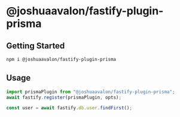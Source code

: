 # @joshuaavalon/fastify-plugin-prisma

## Getting Started

```sh
npm i @joshuaavalon/fastify-plugin-prisma
```

## Usage

```typescript
import prismaPlugin from "@joshuaavalon/fastify-plugin-prisma";
await fastify.register(prismaPlugin, opts);

const user = await fastify.db.user.findFirst();
```
